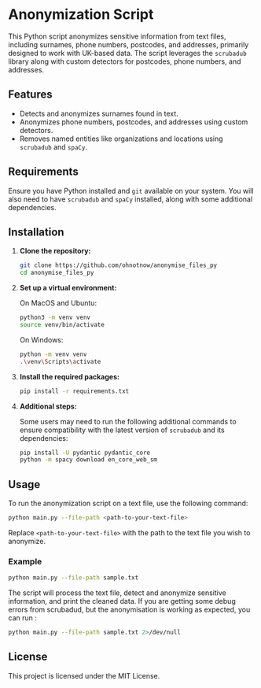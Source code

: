 # Anonymization Script

This Python script anonymizes sensitive information from text files, including surnames, phone numbers, postcodes, and addresses, primarily designed to work with UK-based data. The script leverages the `scrubadub` library along with custom detectors for postcodes, phone numbers, and addresses.

## Features
- Detects and anonymizes surnames found in text.
- Anonymizes phone numbers, postcodes, and addresses using custom detectors.
- Removes named entities like organizations and locations using `scrubadub` and `spaCy`.

## Requirements

Ensure you have Python installed and `git` available on your system. You will also need to have `scrubadub` and `spaCy` installed, along with some additional dependencies.

## Installation

1. **Clone the repository:**

   ```bash
   git clone https://github.com/ohnotnow/anonymise_files_py
   cd anonymise_files_py
   ```

2. **Set up a virtual environment:**

   On MacOS and Ubuntu:
   ```bash
   python3 -m venv venv
   source venv/bin/activate
   ```

   On Windows:
   ```bash
   python -m venv venv
   .\venv\Scripts\activate
   ```

3. **Install the required packages:**

   ```bash
   pip install -r requirements.txt
   ```

4. **Additional steps:**

   Some users may need to run the following additional commands to ensure compatibility with the latest version of `scrubadub` and its dependencies:

   ```bash
   pip install -U pydantic pydantic_core
   python -m spacy download en_core_web_sm
   ```

## Usage

To run the anonymization script on a text file, use the following command:

```bash
python main.py --file-path <path-to-your-text-file>
```

Replace `<path-to-your-text-file>` with the path to the text file you wish to anonymize.

### Example

```bash
python main.py --file-path sample.txt
```

The script will process the text file, detect and anonymize sensitive information, and print the cleaned data.  If you are
getting some debug errors from scrubadud, but the anonymisation is working as expected, you can run :

```bash
python main.py --file-path sample.txt 2>/dev/null
```

## License

This project is licensed under the MIT License.

